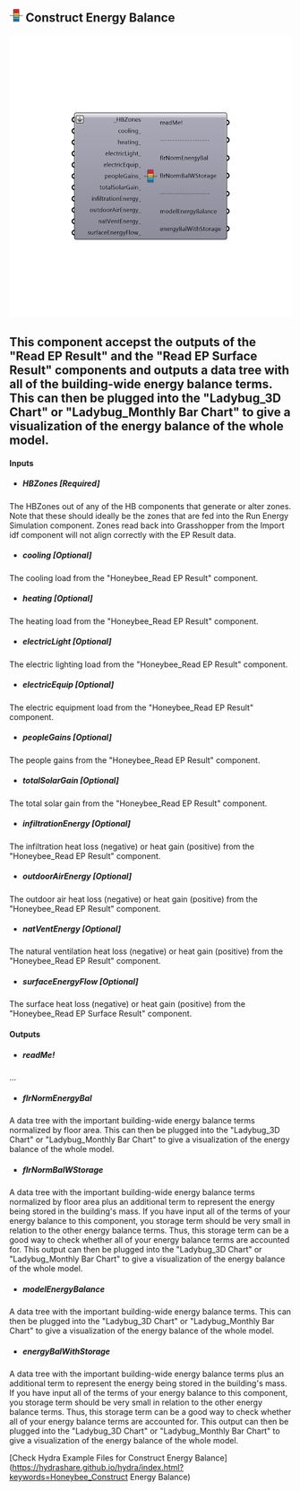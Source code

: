 ## ![](../../images/icons/Construct_Energy_Balance.png) Construct Energy Balance

![](../../images/components/Construct_Energy_Balance.png)

This component accepst the outputs of the "Read EP Result" and the "Read EP Surface Result" components and outputs a data tree with all of the building-wide energy balance terms.  This can then be plugged into the "Ladybug_3D Chart" or "Ladybug_Monthly Bar Chart" to give a visualization of the energy balance of the whole model.
 -
 

#### Inputs
* ##### HBZones [Required]
The HBZones out of any of the HB components that generate or alter zones.  Note that these should ideally be the zones that are fed into the Run Energy Simulation component.  Zones read back into Grasshopper from the Import idf component will not align correctly with the EP Result data.
* ##### cooling [Optional]
The cooling load from the "Honeybee_Read EP Result" component.
* ##### heating [Optional]
The heating load from the "Honeybee_Read EP Result" component.
* ##### electricLight [Optional]
The electric lighting load from the "Honeybee_Read EP Result" component.
* ##### electricEquip [Optional]
The electric equipment load from the "Honeybee_Read EP Result" component.
* ##### peopleGains [Optional]
The people gains from the "Honeybee_Read EP Result" component.
* ##### totalSolarGain [Optional]
The total solar gain from the "Honeybee_Read EP Result" component.
* ##### infiltrationEnergy [Optional]
The infiltration heat loss (negative) or heat gain (positive) from the "Honeybee_Read EP Result" component.
* ##### outdoorAirEnergy [Optional]
The outdoor air heat loss (negative) or heat gain (positive) from the "Honeybee_Read EP Result" component.
* ##### natVentEnergy [Optional]
The natural ventilation heat loss (negative) or heat gain (positive) from the "Honeybee_Read EP Result" component.
* ##### surfaceEnergyFlow [Optional]
The surface heat loss (negative) or heat gain (positive) from the "Honeybee_Read EP Surface Result" component.

#### Outputs
* ##### readMe!
...
* ##### flrNormEnergyBal
A data tree with the important building-wide energy balance terms normalized by floor area.  This can then be plugged into the "Ladybug_3D Chart" or "Ladybug_Monthly Bar Chart" to give a visualization of the energy balance of the whole model.
* ##### flrNormBalWStorage
A data tree with the important building-wide energy balance terms normalized by floor area plus an additional term to represent the energy being stored in the building's mass.  If you have input all of the terms of your energy balance to this component, you storage term should be very small in relation to the other energy balance terms.  Thus, this storage term can be a good way to check whether all of your energy balance terms are accounted for.  This output can then be plugged into the "Ladybug_3D Chart" or "Ladybug_Monthly Bar Chart" to give a visualization of the energy balance of the whole model.
* ##### modelEnergyBalance
A data tree with the important building-wide energy balance terms.  This can then be plugged into the "Ladybug_3D Chart" or "Ladybug_Monthly Bar Chart" to give a visualization of the energy balance of the whole model.
* ##### energyBalWithStorage
A data tree with the important building-wide energy balance terms plus an additional term to represent the energy being stored in the building's mass.  If you have input all of the terms of your energy balance to this component, you storage term should be very small in relation to the other energy balance terms.  Thus, this storage term can be a good way to check whether all of your energy balance terms are accounted for.  This output can then be plugged into the "Ladybug_3D Chart" or "Ladybug_Monthly Bar Chart" to give a visualization of the energy balance of the whole model.


[Check Hydra Example Files for Construct Energy Balance](https://hydrashare.github.io/hydra/index.html?keywords=Honeybee_Construct Energy Balance)